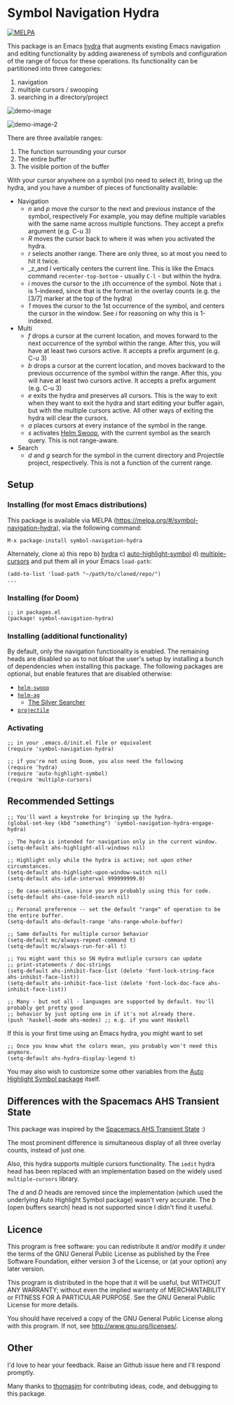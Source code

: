 # Symbol Navigation Hydra

[![MELPA](https://melpa.org/packages/symbol-navigation-hydra-badge.svg)](https://melpa.org/#/symbol-navigation-hydra)

This package is an Emacs [hydra](https://github.com/abo-abo/hydra) that augments existing Emacs navigation and editing functionality by adding awareness of symbols and configuration of the range of focus for these operations. Its functionality can be partitioned into three categories:

1. navigation
2. multiple cursors / swooping
3. searching in a directory/project

![demo-image](demo-image.png)

![demo-image-2](demo-image-2.png)

There are three available ranges:

1. The function surrounding your cursor
2. The entire buffer
3. The visible portion of the buffer

With your cursor anywhere on a symbol (no need to select it), bring up the hydra, and you have a number of pieces of functionality available:

* Navigation
    * _n_ and _p_ move the cursor to the next and previous instance of the symbol, respectively
                  For example, you may define multiple variables with the same name across multiple
                  functions. They accept a prefix argument (e.g. C-u 3)
    * _R_ moves the cursor back to where it was when you activated the hydra.
    * _r_ selects another range. There are only three, so at most you need to hit it twice.
    * _z_and _l_ vertically centers the current line. This is like the Emacs command `recenter-top-bottom` -
          usually `C-l` - but within the hydra.
    * _i_ moves the cursor to the `i`th occurrence of the symbol. Note that `i` is 1-indexed, since that is the format in the overlay counts (e.g. the [3/7] marker at the top of the hydra)
    * _1_ moves the cursor to the 1st occurrence of the symbol, and centers the cursor in the window. See _i_ for reasoning on why this is 1-indexed.
* Multi
    * _f_ drops a cursor at the current location, and moves forward to the next occurrence of the symbol
          within the range. After this, you will have at least two cursors active. It accepts a prefix argument (e.g. C-u 3)
    * _b_ drops a cursor at the current location, and moves backward to the previous occurrence of the symbol
          within the range. After this, you will have at least two cursors active. It accepts a prefix argument (e.g. C-u 3)
    * _e_ exits the hydra and preserves all cursors. This is the way to exit when they want to exit the
          hydra and start editing your buffer again, but with the multiple cursors active. All other ways
          of exiting the hydra will clear the cursors.
    * _a_ places cursors at every instance of the symbol in the range.
    * _s_ activates [Helm Swoop](https://github.com/emacsorphanage/helm-swoop), with the current symbol
          as the search query. This is not range-aware.
* Search
    * _d_ and _g_ search for the symbol in the current directory and Projectile project, respectively.
                  This is not a function of the current range.

## Setup

### Installing (for most Emacs distributions)

This package is available via MELPA (https://melpa.org/#/symbol-navigation-hydra), via the following command:

```
M-x package-install symbol-navigation-hydra
```

Alternately, clone a) this repo b) [hydra](https://github.com/abo-abo/hydra) c) [auto-highlight-symbol](https://github.com/jcs-elpa/auto-highlight-symbol) d) [multiple-cursors](https://github.com/magnars/multiple-cursors.el) and put them all in your Emacs `load-path`:

``` elisp
(add-to-list 'load-path "~/path/to/cloned/repo/")
...
```

### Installing (for Doom)

```elisp
;; in packages.el
(package! symbol-navigation-hydra)
```

### Installing (additional functionality)

By default, only the navigation functionality is enabled. The remaining heads are disabled so as to not bloat the user's setup by installing a bunch of dependencies when installing this package. The following packages are optional, but enable features that are disabled otherwise:

* [`helm-swoop`](https://github.com/emacsorphanage/helm-swoop)
* [`helm-ag`](https://github.com/emacsorphanage/helm-ag)
    * [The Silver Searcher](https://github.com/ggreer/the_silver_searcher)
* [`projectile`](https://github.com/bbatsov/projectile)

### Activating

```elisp
;; in your .emacs.d/init.el file or equivalent
(require 'symbol-navigation-hydra)

;; if you're not using Doom, you also need the following
(require 'hydra)
(require 'auto-highlight-symbol)
(require 'multiple-cursors)
```

## Recommended Settings

```elisp
;; You'll want a keystroke for bringing up the hydra.
(global-set-key (kbd "something") 'symbol-navigation-hydra-engage-hydra)

;; The hydra is intended for navigation only in the current window.
(setq-default ahs-highlight-all-windows nil)

;; Highlight only while the hydra is active; not upon other circumstances.
(setq-default ahs-highlight-upon-window-switch nil)
(setq-default ahs-idle-interval 999999999.0)

;; Be case-sensitive, since you are probably using this for code.
(setq-default ahs-case-fold-search nil)

;; Personal preference -- set the default "range" of operation to be the entire buffer.
(setq-default ahs-default-range 'ahs-range-whole-buffer)

;; Same defaults for multiple cursor behavior
(setq-default mc/always-repeat-command t)
(setq-default mc/always-run-for-all t)

;; You might want this so SN Hydra mutliple cursors can update
;; print-statements / doc-strings
(setq-default ahs-inhibit-face-list (delete 'font-lock-string-face ahs-inhibit-face-list))
(setq-default ahs-inhibit-face-list (delete 'font-lock-doc-face ahs-inhibit-face-list))

;; Many - but not all - languages are supported by default. You'll probably get pretty good
;; behavior by just opting one in if it's not already there.
(push 'haskell-mode ahs-modes) ;; e.g. if you want Haskell
```

If this is your first time using an Emacs hydra, you might want to set

```elisp
;; Once you know what the colors mean, you probably won't need this anymore.
(setq-default ahs-hydra-display-legend t)
```

You may also wish to customize some other variables from the [Auto Highlight Symbol package](https://github.com/mhayashi1120/auto-highlight-symbol-mode) itself.

## Differences with the Spacemacs AHS Transient State

This package was inspired by the [Spacemacs AHS Transient State](https://develop.spacemacs.org/doc/DOCUMENTATION.html#highlight-current-symbol) :)

The most prominent difference is simultaneous display of all three overlay counts, instead of just one.

Also, this hydra supports multiple cursors functionality. The `iedit` hydra head has been replaced with an implementation based on the widely used `multiple-cursors` library.

The _d_ and _D_ heads are removed since the implementation (which used the underlying Auto Highlight Symbol package) wasn't very accurate. The _b_ (open buffers search) head is not supported since I didn't find it useful.

## Licence

This program is free software: you can redistribute it and/or modify it under the terms of the GNU General Public License as published by the Free Software Foundation, either version 3 of the License, or (at your option) any later version.

This program is distributed in the hope that it will be useful, but WITHOUT ANY WARRANTY; without even the implied warranty of MERCHANTABILITY or FITNESS FOR A PARTICULAR PURPOSE. See the GNU General Public License for more details.

You should have received a copy of the GNU General Public License along with this program. If not, see http://www.gnu.org/licenses/.

## Other

I'd love to hear your feedback. Raise an Github issue here and I'll respond promptly.

Many thanks to [thomasjm](http://github.com/thomasjm) for contributing ideas, code, and debugging to this package.
